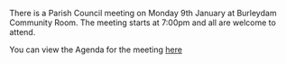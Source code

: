 <!--
.. title: Parish Council Meeting January 9th 2017.
.. slug: 2017-01-09-parish-council-meeting
.. date: 2017-01-09 13:49:30 UTC
.. tags: parishcouncil
.. category:
.. link:
.. description:
.. type: text
-->

There is a Parish Council meeting on Monday 9th January at Burleydam
Community Room. The meeting starts at 7:00pm and all are welcome to attend.

You can view the Agenda for the meeting
[here](https://drive.google.com/drive/folders/https://drive.google.com/drive/folders/0B2XEOILWjIK3ek1LbXdJMWpzZnM)
